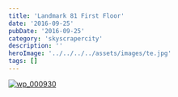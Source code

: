 ```yaml
---
title: 'Landmark 81 First Floor'
date: '2016-09-25'
pubDate: '2016-09-25'
category: 'skyscrapercity'
description: ''
heroImage: '../../../../assets/images/te.jpg'
tags: []
---
```


[![wp_000930](http://malparty.fr/wp-content/uploads/2016/09/WP_000930-1024x768.jpg)](http://malparty.fr/wp-content/uploads/2016/09/WP_000930.jpg)
